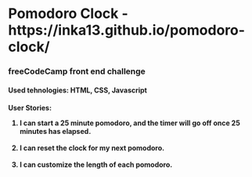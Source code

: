 <h1>Pomodoro Clock - https://inka13.github.io/pomodoro-clock/</h1>

<h3>freeCodeCamp front end challenge</h3>

<h4>Used tehnologies: HTML, CSS, Javascript<h4>

<p>User Stories:</p> 

<ol>

<li> I can start a 25 minute pomodoro, and the timer will go off once 25 minutes has elapsed.</li>
<br>
<li> I can reset the clock for my next pomodoro.</li>
<br>
<li> I can customize the length of each pomodoro.</li>


</ol>
